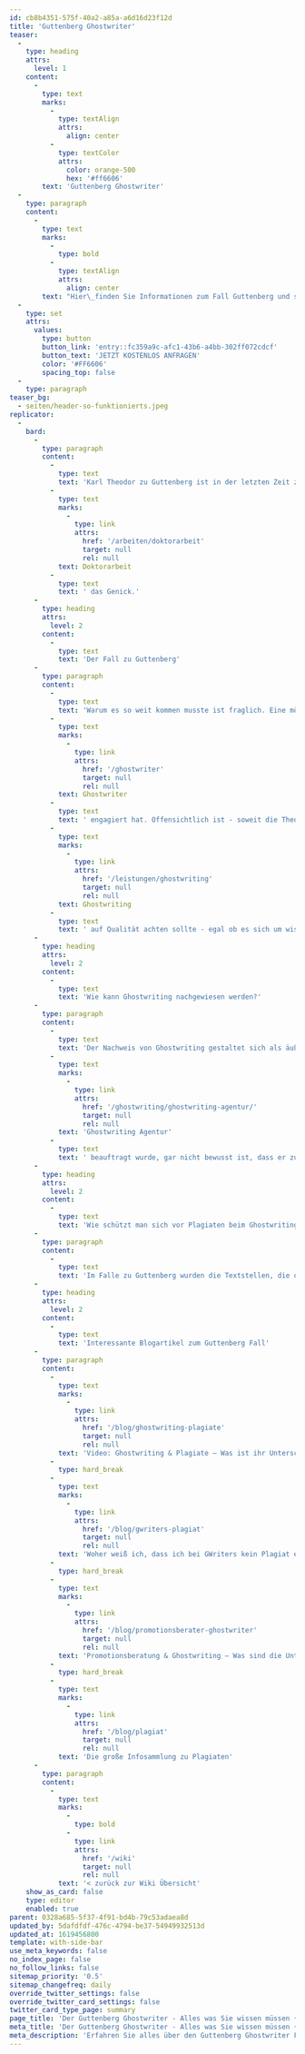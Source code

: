 ```yaml
---
id: cb8b4351-575f-40a2-a85a-a6d16d23f12d
title: 'Guttenberg Ghostwriter'
teaser:
  -
    type: heading
    attrs:
      level: 1
    content:
      -
        type: text
        marks:
          -
            type: textAlign
            attrs:
              align: center
          -
            type: textColor
            attrs:
              color: orange-500
              hex: '#ff6606'
        text: 'Guttenberg Ghostwriter'
  -
    type: paragraph
    content:
      -
        type: text
        marks:
          -
            type: bold
          -
            type: textAlign
            attrs:
              align: center
        text: "Hier\_finden Sie Informationen zum Fall Guttenberg und seriöse akademische Ghostwriter\_– diskret und mehrfach geprüft auf Qualität & Plagiate."
  -
    type: set
    attrs:
      values:
        type: button
        button_link: 'entry::fc359a9c-afc1-43b6-a4bb-302ff072cdcf'
        button_text: 'JETZT KOSTENLOS ANFRAGEN'
        color: '#FF6606'
        spacing_top: false
  -
    type: paragraph
teaser_bg:
  - seiten/header-so-funktionierts.jpeg
replicator:
  -
    bard:
      -
        type: paragraph
        content:
          -
            type: text
            text: 'Karl Theodor zu Guttenberg ist in der letzten Zeit ziemlich in Verruf geraten. Der ehemalige Verteidigungsminister hat, ohne Frage, viele Fehler begangen was seine akademische Karriere anbelangt. Zwar wurde zu Guttenberg als Politiker von vielen geschätzt und machte seine Sache gut, allerdings brach ihm die misslungene '
          -
            type: text
            marks:
              -
                type: link
                attrs:
                  href: '/arbeiten/doktorarbeit'
                  target: null
                  rel: null
            text: Doktorarbeit
          -
            type: text
            text: ' das Genick.'
      -
        type: heading
        attrs:
          level: 2
        content:
          -
            type: text
            text: 'Der Fall zu Guttenberg'
      -
        type: paragraph
        content:
          -
            type: text
            text: 'Warum es so weit kommen musste ist fraglich. Eine mögliche und ziemlich realistische Theorie, welche auch in den Medien immer wieder angesprochen wird ist, dass zu Guttenberg einen '
          -
            type: text
            marks:
              -
                type: link
                attrs:
                  href: '/ghostwriter'
                  target: null
                  rel: null
            text: Ghostwriter
          -
            type: text
            text: ' engagiert hat. Offensichtlich ist - soweit die Theorie stimmt - aber, dass der Ghostwriter selbst zu Guttenbergs Arbeit nicht sauber geschrieben hat und sehr viel kopiert hat. zu Guttenberg wusste dies nicht und konnte somit nicht direkt reagieren als die ersten Anschuldigungen aufkamen. Hätte er gewusst, wo er „abgeschrieben“ hat dann hätte er sicherlich direkt reagiert und diese Stellen selbst aufgedeckt, bevor es jemand anderes getan hätte. Die Ausrede, er habe bei der Erstellung seiner Dissertation den Überblick über seine Quellen verloren, scheint mehr als fadenscheinig. Die Lehre, welche uns dieser Fauxpas mitbringt ist, dass man beim '
          -
            type: text
            marks:
              -
                type: link
                attrs:
                  href: '/leistungen/ghostwriting'
                  target: null
                  rel: null
            text: Ghostwriting
          -
            type: text
            text: ' auf Qualität achten sollte - egal ob es sich um wissenschaftliche Texte oder andere Ghostwriting-Arbeiten handelt. Die Zeit hat gezeigt, dass auch andere Menschen öffentlichen Interesses wohl einen Ghostwriter in Anspruch genommen haben. Ohne Beweise zu haben wird dies auch der FDP Europapolitikerin Silvana Koch-Mehrin oder der Tochter des ehemaligen bayerischen Ministerpräsidenten Edmund Stoiber (CSU), Veronica Saß, vorgeworfen.'
      -
        type: heading
        attrs:
          level: 2
        content:
          -
            type: text
            text: 'Wie kann Ghostwriting nachgewiesen werden?'
      -
        type: paragraph
        content:
          -
            type: text
            text: 'Der Nachweis von Ghostwriting gestaltet sich als äußerst schwierig und ist im Allgemeinen auch nicht strafbar. Eine Straftat „Ghostwriting“ gibt es nicht und wäre in der Praxis auch kaum zu verfolgen. Der Auftraggeber des Ghostwritings, beispielsweise Herr zu Guttenberg, macht sich nur strafbar, wenn er eine eidesstattliche Erklärung unterschreibt, die jeweilige Arbeit selbst und ohne fremde Hilfe, verfasst zu haben, er jedoch einen Ghostwriter engagiert hatte, der diese Arbeit für ihn erledigt hat. zu Guttenberg kann dies aber nur vorgeworfen werden, sollte man Beweise für ein Ghostwriting vorlegen können. Dies ist allerdings nur möglich wenn sich der Ghostwriter seinerseits zu erkennen geben würde. Dies ist bis jetzt jedoch noch nicht geschehen und wird vermutlich auch so bleiben, da der Ghostwriter seine eigene wissenschaftliche Reputation zerstören könnte oder ihm, wenn er von einer '
          -
            type: text
            marks:
              -
                type: link
                attrs:
                  href: '/ghostwriting/ghostwriting-agentur/'
                  target: null
                  rel: null
            text: 'Ghostwriting Agentur'
          -
            type: text
            text: ' beauftragt wurde, gar nicht bewusst ist, dass er zu Guttenbergs Dissertation verfasst hat. zu Guttenberg musste seinen Doktortitel niederlegen weil er lediglich des Plagiats, also nicht kenntlich gemachter Zitate, überführt wurde.'
      -
        type: heading
        attrs:
          level: 2
        content:
          -
            type: text
            text: 'Wie schützt man sich vor Plagiaten beim Ghostwriting?'
      -
        type: paragraph
        content:
          -
            type: text
            text: 'Im Falle zu Guttenberg wurden die Textstellen, die offensichtlich und ohne Kenntlichmachung in die Dissertation eingefügt wurden, von der Netzgemeinde entdeckt. Hier handelt es sich um engagierte Bürger mit Netzzugang, die verdächtige Passagen mit Hilfe der Internetsuchmaschine Google überprüft haben und so übernommene Abschnitte nachweisen konnten. Mittlerweile überprüfen Universitäten, Fachhochschulen und andere wissenschaftliche Einrichtungen abgegebene Arbeiten mit einer Plagiatssoftware, die die akademische Arbeit mit Textstellen aus dem Internet und anderen Datenbanken abgleicht und so Plagiate entdeckt. Seriöse Ghostwriting Agenturen benutzen ebenfalls solch eine Software um Plagiate ihrer Ghostwriter zu entdecken. Dieses Angebot können oft nur größere Agenturen bieten, die das Kapital und das Auftragsvolumen haben, dass es ermöglicht und sinnvoll macht, diese mehrere tausend Euro teure Software anzuschaffen.'
      -
        type: heading
        attrs:
          level: 2
        content:
          -
            type: text
            text: 'Interessante Blogartikel zum Guttenberg Fall'
      -
        type: paragraph
        content:
          -
            type: text
            marks:
              -
                type: link
                attrs:
                  href: '/blog/ghostwriting-plagiate'
                  target: null
                  rel: null
            text: 'Video: Ghostwriting & Plagiate – Was ist ihr Unterschied & warum ist er so wichtig?'
          -
            type: hard_break
          -
            type: text
            marks:
              -
                type: link
                attrs:
                  href: '/blog/gwriters-plagiat'
                  target: null
                  rel: null
            text: 'Woher weiß ich, dass ich bei GWriters kein Plagiat erhalte?'
          -
            type: hard_break
          -
            type: text
            marks:
              -
                type: link
                attrs:
                  href: '/blog/promotionsberater-ghostwriter'
                  target: null
                  rel: null
            text: 'Promotionsberatung & Ghostwriting – Was sind die Unterschiede?'
          -
            type: hard_break
          -
            type: text
            marks:
              -
                type: link
                attrs:
                  href: '/blog/plagiat'
                  target: null
                  rel: null
            text: 'Die große Infosammlung zu Plagiaten'
      -
        type: paragraph
        content:
          -
            type: text
            marks:
              -
                type: bold
              -
                type: link
                attrs:
                  href: '/wiki'
                  target: null
                  rel: null
            text: '< zurück zur Wiki Übersicht'
    show_as_card: false
    type: editor
    enabled: true
parent: 0328a685-5f37-4f91-bd4b-79c53adaea8d
updated_by: 5dafdfdf-476c-4794-be37-54949932513d
updated_at: 1619456800
template: with-side-bar
use_meta_keywords: false
no_index_page: false
no_follow_links: false
sitemap_priority: '0.5'
sitemap_changefreq: daily
override_twitter_settings: false
override_twitter_card_settings: false
twitter_card_type_page: summary
page_title: 'Der Guttenberg Ghostwriter - Alles was Sie wissen müssen • GWriters'
meta_title: 'Der Guttenberg Ghostwriter - Alles was Sie wissen müssen • GWriters'
meta_description: 'Erfahren Sie alles über den Guttenberg Ghostwriter Fall aus der Perspektive unserer Ghostwriting Agentur.'
---
```


